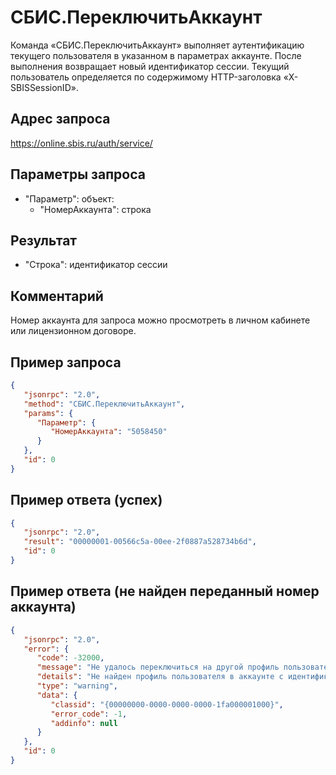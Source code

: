 # СБИС.ПереключитьАккаунт

Команда «СБИС.ПереключитьАккаунт» выполняет аутентификацию текущего пользователя в указанном в параметрах аккаунте. После выполнения возвращает новый идентификатор сессии. Текущий пользователь определяется по содержимому HTTP-заголовка «X-SBISSessionID».

## Адрес запроса

https://online.sbis.ru/auth/service/

## Параметры запроса

- "Параметр": объект:
  - "НомерАккаунта": строка

## Результат

- "Строка": идентификатор сессии

## Комментарий

Номер аккаунта для запроса можно просмотреть в личном кабинете или лицензионном договоре.

## Пример запроса

```json
{
   "jsonrpc": "2.0",
   "method": "СБИС.ПереключитьАккаунт",
   "params": {
      "Параметр": {
         "НомерАккаунта": "5058450"
      }
   },
   "id": 0
}
```



## Пример ответа (успех)

```json
{
   "jsonrpc": "2.0",
   "result": "00000001-00566c5a-00ee-2f0887a528734b6d",
   "id": 0
}
```



## Пример ответа (не найден переданный номер аккаунта)

```json
{
   "jsonrpc": "2.0",
   "error": {
      "code": -32000,
      "message": "Не удалось переключиться на другой профиль пользователя",
      "details": "Не найден профиль пользователя в аккаунте с идентификатором 15645",
      "type": "warning",
      "data": {
         "classid": "{00000000-0000-0000-0000-1fa000001000}",
         "error_code": -1,
         "addinfo": null
      }
   },
   "id": 0
}